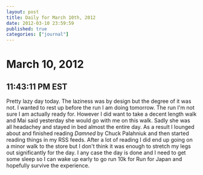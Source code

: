 ```yaml
---
layout: post
title: Daily for March 10th, 2012
date: 2012-03-10 23:59:59
published: true
categories: ["journal"]
---
```

 
# March 10, 2012

## 11:43:11 PM EST

Pretty lazy day today. The laziness was by design but the degree of it was not. I wanted to rest up before the run I am doing tomorrow. The run I'm not sure I am actually ready for. However I did want to take a decent length walk and Mai said yesterday she would go with me on this walk. Sadly she was all headachey and stayed in bed almost the entire day. As a result I lounged about and finished reading _Damned_ by Chuck Palahniuk and then started reading things in my RSS feeds. After a lot of reading I did end up going on a minor walk to the store but I don't think it was enough to stretch my legs out significantly for the day. I any case the day is done and I need to get some sleep so I can wake up early to go run 10k for Run for Japan and hopefully survive the experience. 